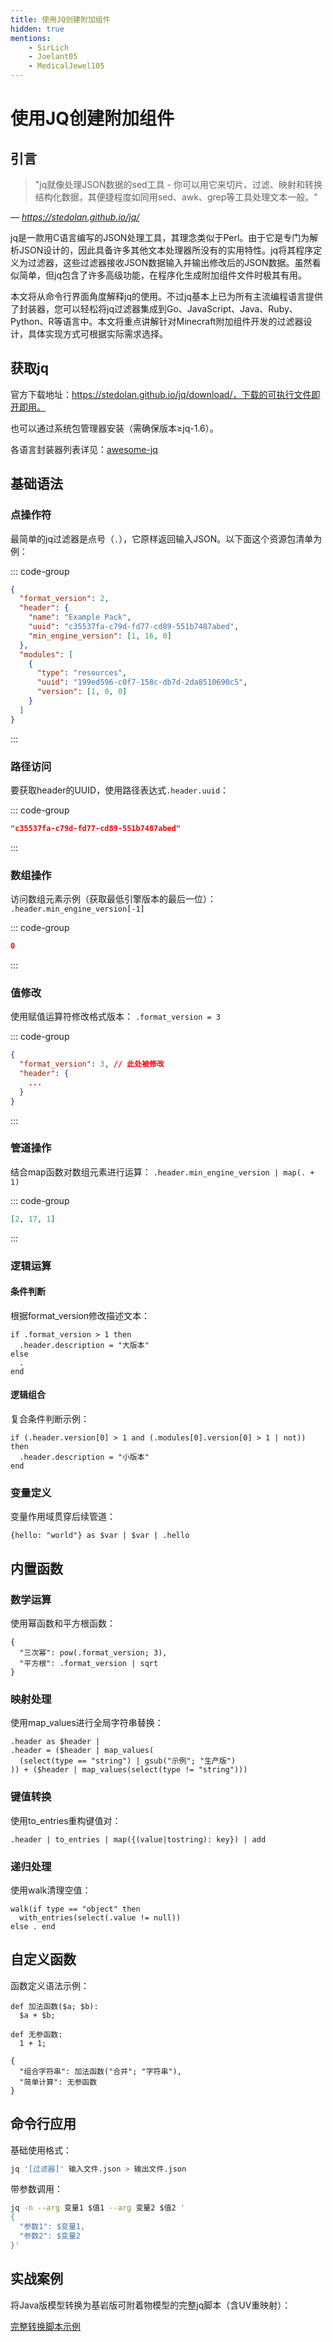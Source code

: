 ```yaml
---
title: 使用JQ创建附加组件
hidden: true
mentions:
    - SirLich
    - Joelant05
    - MedicalJewel105
---
```


# 使用JQ创建附加组件

<!--@include: @/wiki/bedrock-wiki-mirror.md-->

## 引言

> "jq就像处理JSON数据的sed工具 - 你可以用它来切片、过滤、映射和转换结构化数据，其便捷程度如同用sed、awk、grep等工具处理文本一般。"

_— https://stedolan.github.io/jq/_

jq是一款用C语言编写的JSON处理工具，其理念类似于Perl。由于它是专门为解析JSON设计的，因此具备许多其他文本处理器所没有的实用特性。jq将其程序定义为过滤器，这些过滤器接收JSON数据输入并输出修改后的JSON数据。虽然看似简单，但jq包含了许多高级功能，在程序化生成附加组件文件时极其有用。

本文将从命令行界面角度解释jq的使用。不过jq基本上已为所有主流编程语言提供了封装器，您可以轻松将jq过滤器集成到Go、JavaScript、Java、Ruby、Python、R等语言中。本文将重点讲解针对Minecraft附加组件开发的过滤器设计，具体实现方式可根据实际需求选择。

## 获取jq

官方下载地址：https://stedolan.github.io/jq/download/，下载的可执行文件即开即用。

也可以通过系统包管理器安装（需确保版本≥jq-1.6）。

各语言封装器列表详见：[awesome-jq](https://github.com/fiatjaf/awesome-jq)

## 基础语法

### 点操作符

最简单的jq过滤器是点号（`.`），它原样返回输入JSON。以下面这个资源包清单为例：

::: code-group
```json [资源包清单]
{
  "format_version": 2,
  "header": {
    "name": "Example Pack",
    "uuid": "c35537fa-c79d-fd77-cd89-551b7487abed",
    "min_engine_version": [1, 16, 0]
  },
  "modules": [
    {
      "type": "resources",
      "uuid": "199ed596-c0f7-158c-db7d-2da8510690c5",
      "version": [1, 0, 0]
    }
  ]
}
```
:::

### 路径访问

要获取header的UUID，使用路径表达式`.header.uuid`：

::: code-group
```json [输出结果]
"c35537fa-c79d-fd77-cd89-551b7487abed"
```
:::

### 数组操作

访问数组元素示例（获取最低引擎版本的最后一位）：
`.header.min_engine_version[-1]`

::: code-group
```json [输出结果]
0
```
:::

### 值修改

使用赋值运算符修改格式版本：
`.format_version = 3`

::: code-group
```json [修改结果]
{
  "format_version": 3, // 此处被修改
  "header": {
    ...
  }
}
```
:::

### 管道操作

结合map函数对数组元素进行运算：
`.header.min_engine_version | map(. + 1)`

::: code-group
```json [运算结果]
[2, 17, 1]
```
:::

### 逻辑运算

#### 条件判断

根据format_version修改描述文本：
```jq
if .format_version > 1 then 
  .header.description = "大版本" 
else 
  . 
end
```

#### 逻辑组合

复合条件判断示例：
```jq
if (.header.version[0] > 1 and (.modules[0].version[0] > 1 | not)) 
then 
  .header.description = "小版本" 
end
```

### 变量定义

变量作用域贯穿后续管道：
```jq
{hello: "world"} as $var | $var | .hello
```

## 内置函数

### 数学运算

使用幂函数和平方根函数：
```jq
{
  "三次幂": pow(.format_version; 3),
  "平方根": .format_version | sqrt
}
```

### 映射处理

使用map_values进行全局字符串替换：
```jq
.header as $header |
.header = ($header | map_values(
  (select(type == "string") | gsub("示例"; "生产版")
)) + ($header | map_values(select(type != "string")))
```

### 键值转换

使用to_entries重构键值对：
```jq
.header | to_entries | map({(value|tostring): key}) | add
```

### 递归处理

使用walk清理空值：
```jq
walk(if type == "object" then 
  with_entries(select(.value != null)) 
else . end
```

## 自定义函数

函数定义语法示例：
```jq
def 加法函数($a; $b):
  $a + $b;

def 无参函数:
  1 + 1;

{ 
  "组合字符串": 加法函数("合并"; "字符串"),
  "简单计算": 无参函数 
}
```

## 命令行应用

基础使用格式：
```bash
jq '[过滤器]' 输入文件.json > 输出文件.json
```

带参数调用：
```bash
jq -n --arg 变量1 $值1 --arg 变量2 $值2 '
{
  "参数1": $变量1,
  "参数2": $变量2
}'
```

## 实战案例

将Java版模型转换为基岩版可附着物模型的完整jq脚本（含UV重映射）：

[完整转换脚本示例](https://jqterm.com/85a349e33fd8709ceb0c64be6b63c497?query=%22test%22%20as%20%24model_name%20%7C%0A%0Adef%20element_array%3A%0A%20%20%20%20%28.textures%20%7C%20to_entries%20%7C%20sort_by%28.key%29%20%7C%20map%28%7B%28.key%29%3A%20.value%7D%29%20%7C%20add%20%7C%20keys_unsorted%29%20as%20%24texture_array%0A%20%20%20%20%7C%20%28%24texture_array%20%7C%20length%29%20as%20%24frames%0A%20%20%20%20%7C%20%28%28%24frames%20%7C%20sqrt%29%20%7C%20ceil%29%20as%20%24sides%0A%20%20%20%20%7C%20%28.texture_size%5B1%5D%20%2F%2F%2016%29%20as%20%24t1%0A%20%20%20%20%7C%20.elements%20%7C%20map%28%7B%0A%20%20%20%20%20%20%22origin%22%3A%20%5B%28-.to%5B0%5D%20%2B%208%29%2C%20%28.from%5B1%5D%29%2C%20%28.from%5B2%5D%20-%208%29%5D%2C%0A%20%20%20%20%20%20%22size%22%3A%20%5B.to%5B0%5D%20-%20.from%5B0%5D%2C%20.to%5B1%5D%20-%20.from%5B1%5D%2C%20.to%5B2%5D%20-%20.from%5B2%5D%5D%2C%0A%20%20%20%20%20%20%22rotation%22%3A%20%0A%20%20%20%20%20%20%28if%20%28.rotation.axis%29%20%3D%3D%20%22x%22%20then%20%5B%28.rotation.angle%20%7C%20tonumber%20*%20-1%29%2C%200%2C%200%5D%20%0A%20%20%20%20%20%20%20%20elif%20%28.rotation.axis%29%20%3D%3D%20%22y%22%20then%20%5B0%2C%20%28.rotation.angle%20%7C%20tonumber%20*%20-1%29%2C%200%5D%20%0A%20%20%20%20%20%20%20%20elif%20%28.rotation.axis%29%20%3D%3D%20%22z%22%20then%20%5B0%2C%200%2C%20%28.rotation.angle%20%7C%20tonumber%29%5D%20%0A%20%20%20%20%20%20%20%20else%20null%20end%29%2C%0A%20%20%20%20%20%20%22pivot%22%3A%20%28if%20.rotation.origin%20then%20%5B%28-%20.rotation.origin%5B0%5D%20%2B%208%29%2C%20.rotation.origin%5B1%5D%2C%20%28.rotation.origin%5B2%5D%20-%208%29%5D%20else%20null%20end%29%2C%0A%20%20%20%20%20%20%22uv%22%3A%20%28%0A%20%20%20%20%20%20%20%20def%20uv_calc%28%24input%29%3A%0A%20%20%20%20%20%20%20%20%20%20%28if%20%28.faces%20%7C%20.%5B%24input%5D%29%20then%0A%20%20%20%20%20%20%20%20%20%20%28.faces%20%7C%20.%5B%24input%5D.texture%5B1%3A%5D%20as%20%24input_n%20%7C%20%24texture_array%20%7C%20%28index%28%24input_n%29%20%2F%2F%20index%28%22particle%22%29%29%29%20as%20%24pos_n%0A%20%20%20%20%20%20%20%20%20%20%7C%20%28%28.faces%20%7C%20.%5B%24input%5D.uv%5B0%5D%20%2F%20%24sides%29%20%2B%20%28%28fmod%28%24pos_n%3B%20%24sides%29%29%20*%20%2816%20%2F%20%24sides%29%29%29%20as%20%24fn0%0A%20%20%20%20%20%20%20%20%20%20%7C%20%28%28.faces%20%7C%20.%5B%24input%5D.uv%5B1%5D%20%2F%20%24sides%29%20%2B%20%28%28%28%24pos_n%20%2F%20%24sides%29%20%7C%20floor%29%20*%20%2816%20%2F%20%24sides%29%29%29%20as%20%24fn1%0A%20%20%20%20%20%20%20%20%20%20%7C%20%28%28.faces%20%7C%20.%5B%24input%5D.uv%5B2%5D%20%2F%20%24sides%29%20%2B%20%28%28fmod%28%24pos_n%3B%20%24sides%29%29%20*%20%2816%20%2F%20%24sides%29%29%29%20as%20%24fn2%0A%20%20%20%20%20%20%20%20%20%20%7C%20%28%28.faces%20%7C%20.%5B%24input%5D.uv%5B3%5D%20%2F%20%24sides%29%20%2B%20%28%28%28%24pos_n%20%2F%20%24sides%29%20%7C%20floor%29%20*%20%2816%20%2F%20%24sides%29%29%29%20as%20%24fn3%20%7C%0A%20%20%20%20%20%20%20%20%20%20%7B%0A%20%20%20%20%20%20%20%20%20%20%20%20%22uv%22%3A%20%5B%28%24fn0%29%2C%20%28%24fn1%29%5D%2C%0A%20%20%20%20%20%20%20%20%20%20%20%20%22uv_size%22%3A%20%5B%28%24fn2%20-%20%24fn0%29%2C%20%28%24fn3%20-%20%24fn1%29%5D%0A%20%20%20%20%20%20%20%20%20%20%7D%20else%20null%20end%29%3B%0A%20%20%20%20%20%20%20%20%7B%0A%20%20%20%20%20%20%20%20%22north%22%3A%20uv_calc%28%22north%22%29%2C%0A%20%20%20%20%20%20%20%20%22south%22%3A%20uv_calc%28%22south%22%29%2C%0A%20%20%20%20%20%20%20%20%22east%22%3A%20uv_calc%28%22east%22%29%2C%0A%20%20%20%20%20%20%20%20%22west%22%3A%20uv_calc%28%22west%22%29%2C%0A%20%20%20%20%20%20%20%20%22up%22%3A%20uv_calc%28%22up%22%29%2C%0A%20%20%20%20%20%20%20%20%22down%22%3A%20uv_calc%28%22down%22%29%0A%20%20%20%20%20%20%20%20%7D%29%0A%20%20%20%20%7D%29%20%7C%20walk%28%20if%20type%20%3D%3D%20%22object%22%20then%20with_entries%28select%28.value%20!%3D%20null%29%29%20else%20.%20end%29%3B%0A%0Adef%20pivot_groups%3A%0A%20%20%20%20%28element_array%29%20as%20%24element_array%20%7C%0A%20%20%20%20%5B%5B.elements%5B%5D.rotation%5D%20%7C%20unique%20%7C%20.%5B%5D%20%7C%20select%20%28.!%3Dnull%29%5D%0A%20%20%20%20%7C%20map%28%28%0A%20%20%20%20%5B%28-%20.origin%5B0%5D%20%2B%208%29%2C%20.origin%5B1%5D%2C%20%28.origin%5B2%5D%20-%208%29%5D%20as%20%24i_piv%20%7C%0A%20%20%20%20%28if%20%28.axis%29%20%3D%3D%20%22x%22%20then%20%5B%28.angle%20%7C%20tonumber%20*%20-1%29%2C%200%2C%200%5D%20%0A%20%20%20%20%20%20elif%20%28.axis%29%20%3D%3D%20%22y%22%20then%20%5B0%2C%20%28.angle%20%7C%20tonumber%20*%20-1%29%2C%200%5D%20%0A%20%20%20%20%20%20else%20%5B0%2C%200%2C%20%28.angle%20%7C%20tonumber%29%5D%20end%29%20as%20%24i_rot%20%7C%0A%20%20%20%20%7B%0A%20%20%20%20%20%20%22parent%22%3A%20%22geysercmd_z%22%2C%0A%20%20%20%20%20%20%22pivot%22%3A%20%28%24i_piv%29%2C%0A%20%20%20%20%20%20%22rotation%22%3A%20%28%24i_rot%29%2C%0A%20%20%20%20%20%20%22mirror%22%3A%20true%2C%0A%20%20%20%20%20%20%22cubes%22%3A%20%5B%28%24element_array%20%7C%20.%5B%5D%20%7C%20select%28.rotation%20%3D%3D%20%24i_rot%20and%20.pivot%20%3D%3D%20%24i_piv%29%29%5D%0A%20%20%20%20%7D%29%29%3B%0A%0A%20%20%20%20%7B%0A%20%20%20%20%20%20%22format_version%22%3A%20%221.16.0%22%2C%0A%20%20%20%20%20%20%22minecraft%3Ageometry%22%3A%20%5B%7B%0A%20%20%20%20%20%20%20%20%22description%22%3A%20%7B%0A%20%20%20%20%20%20%20%20%20%20%22identifier%22%3A%20%28%22geometry.geysercmd.%22%20%2B%20%28%24model_name%29%29%2C%0A%20%20%20%20%20%20%20%20%20%20%22texture_width%22%3A%2016%2C%0A%20%20%20%20%20%20%20%20%20%20%22texture_height%22%3A%2016%2C%0A%20%20%20%20%20%20%20%20%20%20%22visible_bounds_width%22%3A%204%2C%0A%20%20%20%20%20%20%20%20%20%20%22visible_bounds_height%22%3A%204.5%2C%0A%20%20%20%20%20%20%20%20%20%20%22visible_bounds_offset%22%3A%20%5B0%2C%200.75%2C%200%5D%0A%20%20%20%20%20%20%20%20%7D%2C%0A%20%20%20%20%20%20%20%20%22bones%22%3A%20%28%5B%7B%0A%20%20%20%20%20%20%20%20%20%20%22name%22%3A%20%22geysercmd%22%2C%0A%20%20%20%20%20%20%20%20%20%20%22binding%22%3A%20%22c.item_slot%20%3D%3D%20%27head%27%20%3F%20%27head%27%20%3A%20q.item_slot_to_bone_name%28c.item_slot%29%22%2C%0A%20%20%20%20%20%20%20%20%20%20%22pivot%22%3A%20%5B0%2C%208%2C%200%5D%0A%20%20%20%20%20%20%20%20%7D%2C%20%7B%0A%20%20%20%20%20%20%20%20%20%20%22name%22%3A%20%22geysercmd_x%22%2C%0A%20%20%20%20%20%20%20%20%20%20%22parent%22%3A%20%22geysercmd%22%2C%0A%20%20%20%20%20%20%20%20%20%20%22pivot%22%3A%20%5B0%2C%208%2C%200%5D%0A%20%20%20%20%20%20%20%20%7D%2C%20%7B%0A%20%20%20%20%20%20%20%20%20%20%22name%22%3A%20%22geysercmd_y%22%2C%0A%20%20%20%20%20%20%20%20%20%20%22parent%22%3A%20%22geysercmd_x%22%2C%0A%20%20%20%20%20%20%20%20%20%20%22pivot%22%3A%20%5B0%2C%208%2C%200%5D%0A%20%20%20%20%20%20%20%20%7D%2C%20%7B%0A%20%20%20%20%20%20%20%20%20%20%22name%22%3A%20%22geysercmd_z%22%2C%0A%20%20%20%20%20%20%20%20%20%20%22parent%22%3A%20%22geysercmd_y%22%2C%0A%20%20%20%20%20%20%20%20%20%20%22pivot%22%3A%20%5B0%2C%208%2C%200%5D%2C%0A%20%20%20%20%20%20%20%20%20%20%22cubes%22%3A%20%5B%28element_array%20%7C%20.%5B%5D%20%7C%20select%28.rotation%20%3D%3D%20null%29%29%5D%0A%20%20%20%20%20%20%20%20%7D%5D%20%2B%20%28pivot_groups%20%7C%20map%28del%28.cubes%5B%5D.rotation%29%29%20%7C%20to_entries%20%7C%20map%28%20%28.value.name%20%3D%20%22rot_%5C%281%2B.key%29%22%20%29%20%7C%20.value%29%29%29%0A%20%20%20%20%20%20%7D%5D%0A%20%20%20%20%7D)